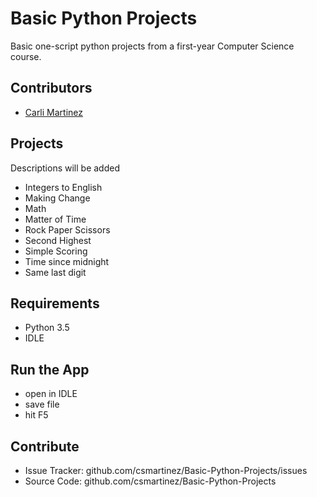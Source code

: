# Basic Python Projects

Basic one-script python projects from a first-year Computer Science course.

## Contributors

* [Carli Martinez](https://github.com/csmartinez)

## Projects
Descriptions will be added

  - Integers to English
  - Making Change
  - Math
  - Matter of Time
  - Rock Paper Scissors
  - Second Highest
  - Simple Scoring
  - Time since midnight
  - Same last digit

## Requirements

* Python 3.5
* IDLE


## Run the App

- open in IDLE
- save file
- hit F5


## Contribute

- Issue Tracker: github.com/csmartinez/Basic-Python-Projects/issues
- Source Code: github.com/csmartinez/Basic-Python-Projects
